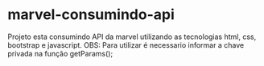 # marvel-consumindo-api
Projeto esta consumindo API da marvel utilizando as tecnologias html, css, bootstrap e javascript.
OBS: Para utilizar é necessario informar a chave privada na função getParams();
